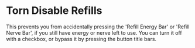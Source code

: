 # Torn Disable Refills

This prevents you from accidentally pressing the 'Refill Energy Bar' or 'Refill Nerve Bar', if you still have energy or nerve left to use. You can turn it off with a checkbox, or bypass it by pressing the button title bars.
